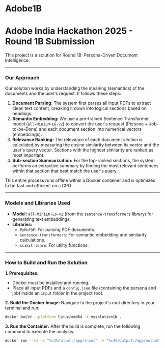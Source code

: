 # Adobe1B

# Adobe India Hackathon 2025 - Round 1B Submission

This project is a solution for Round 1B: Persona-Driven Document Intelligence.

---

### Our Approach 

Our solution works by understanding the meaning (semantics) of the documents and the user's request. It follows these steps:

1.  **Document Parsing:** The system first parses all input PDFs to extract clean text content, breaking it down into logical sections based on headings.
2.  **Semantic Embedding:** We use a pre-trained Sentence Transformer model (`all-MiniLM-L6-v2`) to convert the user's request (Persona + Job-to-be-Done) and each document section into numerical vectors (embeddings).
3.  **Relevance Ranking:** The relevance of each document section is calculated by measuring the cosine similarity between its vector and the user's query vector. Sections with the highest similarity are ranked as most important.
4.  **Sub-section Summarization:** For the top-ranked sections, the system performs an extractive summary by finding the most relevant sentences within that section that best match the user's query.

This entire process runs offline within a Docker container and is optimized to be fast and efficient on a CPU.

---

### Models and Libraries Used 

* **Model:** `all-MiniLM-L6-v2` (from the `sentence-transformers` library) for generating text embeddings.
* **Libraries:**
    * `PyMuPDF`: For parsing PDF documents.
    * `sentence-transformers`: For semantic embedding and similarity calculations.
    * `scikit-learn`: For utility functions.

---

### How to Build and Run the Solution 

**1. Prerequisites:**
* Docker must be installed and running.
* Place all input PDFs and a `config.json` file (containing the persona and job) inside an `input` folder in the project root.

**2. Build the Docker Image:**
Navigate to the project's root directory in your terminal and run:
```bash
docker build --platform linux/amd64 -t mysolution1b .
```

**3. Run the Container:**
After the build is complete, run the following command to execute the analysis:
```bash
docker run --rm -v "%cd%/input:/app/input" -v "%cd%/output:/app/output" --network none mysolution1b
```